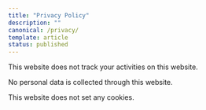 ```yaml
---
title: "Privacy Policy"
description: "" 
canonical: /privacy/
template: article
status: published
---
```



This website does not track your activities on this website. 

No personal data is collected through this website.

This website does not set any cookies.

